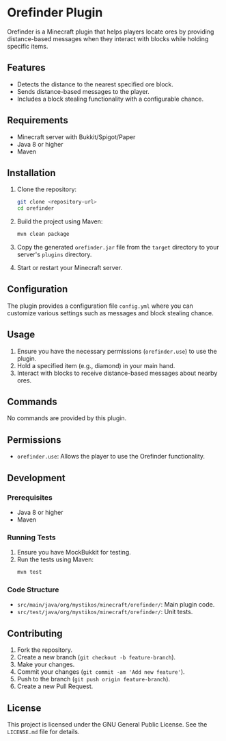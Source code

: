 # Orefinder Plugin

Orefinder is a Minecraft plugin that helps players locate ores by providing distance-based messages when they interact with blocks while holding specific items.

## Features

- Detects the distance to the nearest specified ore block.
- Sends distance-based messages to the player.
- Includes a block stealing functionality with a configurable chance.

## Requirements

- Minecraft server with Bukkit/Spigot/Paper
- Java 8 or higher
- Maven

## Installation

1. Clone the repository:
    ```sh
    git clone <repository-url>
    cd orefinder
    ```

2. Build the project using Maven:
    ```sh
    mvn clean package
    ```

3. Copy the generated `orefinder.jar` file from the `target` directory to your server's `plugins` directory.

4. Start or restart your Minecraft server.

## Configuration

The plugin provides a configuration file `config.yml` where you can customize various settings such as messages and block stealing chance.

## Usage

1. Ensure you have the necessary permissions (`orefinder.use`) to use the plugin.
2. Hold a specified item (e.g., diamond) in your main hand.
3. Interact with blocks to receive distance-based messages about nearby ores.

## Commands

No commands are provided by this plugin.

## Permissions

- `orefinder.use`: Allows the player to use the Orefinder functionality.

## Development

### Prerequisites

- Java 8 or higher
- Maven

### Running Tests

1. Ensure you have MockBukkit for testing.
2. Run the tests using Maven:
    ```sh
    mvn test
    ```

### Code Structure

- `src/main/java/org/mystikos/minecraft/orefinder/`: Main plugin code.
- `src/test/java/org/mystikos/minecraft/orefinder/`: Unit tests.

## Contributing

1. Fork the repository.
2. Create a new branch (`git checkout -b feature-branch`).
3. Make your changes.
4. Commit your changes (`git commit -am 'Add new feature'`).
5. Push to the branch (`git push origin feature-branch`).
6. Create a new Pull Request.

## License

This project is licensed under the GNU General Public License. See the `LICENSE.md` file for details.